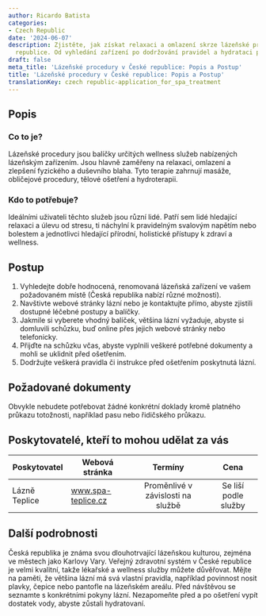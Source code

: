 ```yaml
---
author: Ricardo Batista
categories:
- Czech Republic
date: '2024-06-07'
description: Zjistěte, jak získat relaxaci a omlazení skrze lázeňské procedury v České
  republice. Od vyhledání zařízení po dodržování pravidel a hydrataci po terapii.
draft: false
meta_title: 'Lázeňské procedury v České republice: Popis a Postup'
title: 'Lázeňské procedury v České republice: Popis a Postup'
translationKey: czech republic-application_for_spa_treatment
---
```



## Popis
### Co to je?
Lázeňské procedury jsou balíčky určitých wellness služeb nabízených lázeňským zařízením. Jsou hlavně zaměřeny na relaxaci, omlazení a zlepšení fyzického a duševního blaha. Tyto terapie zahrnují masáže, obličejové procedury, tělové ošetření a hydroterapii.

### Kdo to potřebuje?
Ideálními uživateli těchto služeb jsou různí lidé. Patří sem lidé hledající relaxaci a úlevu od stresu, ti náchylní k pravidelným svalovým napětím nebo bolestem a jednotlivci hledající přírodní, holistické přístupy k zdraví a wellness.

## Postup
1. Vyhledejte dobře hodnocená, renomovaná lázeňská zařízení ve vašem požadovaném místě (Česká republika nabízí různé možnosti).
2. Navštivte webové stránky lázní nebo je kontaktujte přímo, abyste zjistili dostupné léčebné postupy a balíčky.
3. Jakmile si vyberete vhodný balíček, většina lázní vyžaduje, abyste si domluvili schůzku, buď online přes jejich webové stránky nebo telefonicky.
4. Přijďte na schůzku včas, abyste vyplnili veškeré potřebné dokumenty a mohli se uklidnit před ošetřením.
5. Dodržujte veškerá pravidla či instrukce před ošetřením poskytnutá lázní.

## Požadované dokumenty
Obvykle nebudete potřebovat žádné konkrétní doklady kromě platného průkazu totožnosti, například pasu nebo řidičského průkazu.

## Poskytovatelé, kteří to mohou udělat za vás

| Poskytovatel    |     Webová stránka     |     Termíny    |    Cena   |
| --------------- | --------------- |  :-------------: | :-------------: |
| Lázně Teplice      |  www.spa-teplice.cz     |   Proměnlivé v závislosti na službě    |  Se liší podle služby     |

## Další podrobnosti
Česká republika je známa svou dlouhotrvající lázeňskou kulturou, zejména ve městech jako Karlovy Vary. Veřejný zdravotní systém v České republice je velmi kvalitní, takže lékařské a wellness služby můžete důvěřovat. Mějte na paměti, že většina lázní má svá vlastní pravidla, například povinnost nosit plavky, čepice nebo pantofle na lázeňském areálu. Před návštěvou se seznamte s konkrétními pokyny lázní. Nezapomeňte před a po ošetření vypít dostatek vody, abyste zůstali hydratovaní.